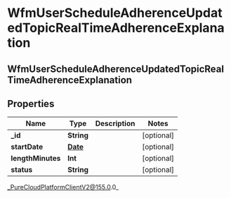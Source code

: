 # WfmUserScheduleAdherenceUpdatedTopicRealTimeAdherenceExplanation

## WfmUserScheduleAdherenceUpdatedTopicRealTimeAdherenceExplanation

## Properties

|Name | Type | Description | Notes|
|------------ | ------------- | ------------- | -------------|
| **_id** | **String** |  | [optional] |
| **startDate** | [**Date**](Date) |  | [optional] |
| **lengthMinutes** | **Int** |  | [optional] |
| **status** | **String** |  | [optional] |



_PureCloudPlatformClientV2@155.0.0_
